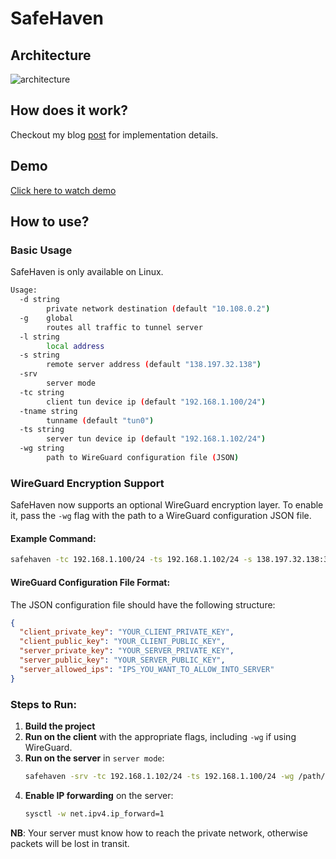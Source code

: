 # SafeHaven

## Architecture
![architecture](https://github.com/kwakubiney/safehaven/assets/71296367/7a637a3f-337d-4e44-a793-4aa01049d191)

## How does it work?
Checkout my blog [post](https://kwakubiney.github.io/posts/UDP-Tunneling-With-Safehaven/) for implementation details.

## Demo
[Click here to watch demo](https://www.youtube.com/watch?v=BJcXyx5ae1Ac)

## How to use?
### Basic Usage
SafeHaven is only available on Linux.

```sh
Usage:
  -d string
        private network destination (default "10.108.0.2")
  -g    global
        routes all traffic to tunnel server
  -l string
        local address
  -s string
        remote server address (default "138.197.32.138")
  -srv
        server mode
  -tc string
        client tun device ip (default "192.168.1.100/24")
  -tname string
        tunname (default "tun0")
  -ts string
        server tun device ip (default "192.168.1.102/24")
  -wg string
        path to WireGuard configuration file (JSON)
```

### WireGuard Encryption Support
SafeHaven now supports an optional WireGuard encryption layer. To enable it, pass the `-wg` flag with the path to a WireGuard configuration JSON file.

#### Example Command:
```sh
safehaven -tc 192.168.1.100/24 -ts 192.168.1.102/24 -s 138.197.32.138:3000 -l 3000 -wg /path/to/wg-config.json
```

#### WireGuard Configuration File Format:
The JSON configuration file should have the following structure:

```json
{
  "client_private_key": "YOUR_CLIENT_PRIVATE_KEY",
  "client_public_key": "YOUR_CLIENT_PUBLIC_KEY",
  "server_private_key": "YOUR_SERVER_PRIVATE_KEY",
  "server_public_key": "YOUR_SERVER_PUBLIC_KEY",
  "server_allowed_ips": "IPS_YOU_WANT_TO_ALLOW_INTO_SERVER"
}
```

### Steps to Run:
1. **Build the project**
2. **Run on the client** with the appropriate flags, including `-wg` if using WireGuard.
3. **Run on the server** in `server mode`:
   ```sh
   safehaven -srv -tc 192.168.1.102/24 -ts 192.168.1.100/24 -wg /path/to/wg-config.json
   ```
4. **Enable IP forwarding** on the server:
   ```sh
   sysctl -w net.ipv4.ip_forward=1
   ```

**NB**: Your server must know how to reach the private network, otherwise packets will be lost in transit.